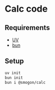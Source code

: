 # Calc code

## Requirements

- [UV](https://docs.astral.sh/uv/)
- [bun](https://bun.sh/)

## Setup

```bash
uv init
bun init
bun i @smogon/calc
```
